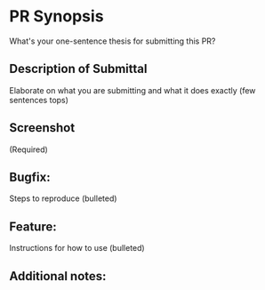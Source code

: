 # PR Synopsis

What's your one-sentence thesis for submitting this PR? <!-- be succinct. Include github ticket number, e.g. #32 -->

## Description of Submittal

Elaborate on what you are submitting and what it does exactly (few sentences tops)

## Screenshot

(Required)

## Bugfix: 

Steps to reproduce (bulleted) 

## Feature: 

Instructions for how to use (bulleted)

## Additional notes:
